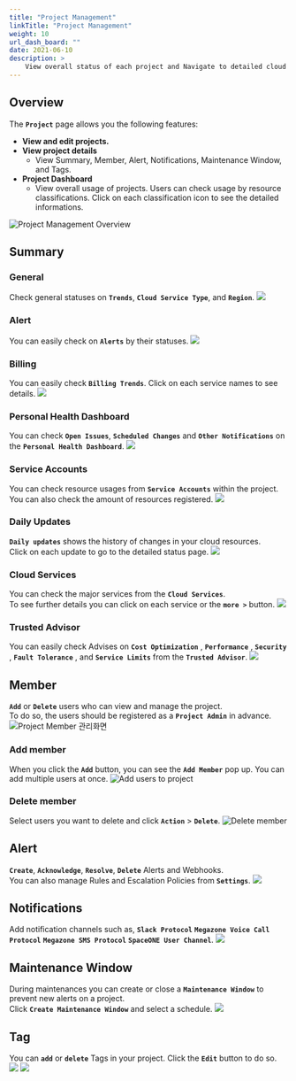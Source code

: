 ```yaml
---
title: "Project Management"
linkTitle: "Project Management"
weight: 10
url_dash_board: "" 
date: 2021-06-10
description: >
    View overall status of each project and Navigate to detailed cloud resources.
---
```


## Overview
The **`Project`** page allows you the following features:
* **View and edit projects.** 
* **View project details** 
    * View Summary, Member, Alert, Notifications, Maintenance Window, and Tags.
* **Project Dashboard** 
    * View overall usage of projects.
    Users can check usage by resource classifications. Click on each classification icon to see the detailed informations.

![Project Management Overview](/docs/guides_v1/project/project_management_img/pm_01.png)

## Summary

### General
Check general statuses on **`Trends`**, **`Cloud Service Type`**, and **`Region`**.
![](/docs/guides_v1/project/project_management_img/pm_03.png)

### Alert
You can easily check on **`Alerts`** by their statuses. 
![](/docs/guides_v1/project/project_management_img/pm_10.png)

### Billing
You can easily check **`Billing Trends`**. Click on each service names to see details.
![](/docs/guides_v1/project/project_management_img/pm_09.png)

### Personal Health Dashboard
You can check **`Open Issues`**, **`Scheduled Changes`** and **`Other Notifications`** on the **`Personal Health Dashboard`**.
![](/docs/guides_v1/project/project_management_img/pm_04.png)

### Service Accounts
You can check resource usages from **`Service Accounts`** within the project. You can also check the amount of resources registered.
![](/docs/guides_v1/project/project_management_img/pm_05.png)

### Daily Updates
**`Daily updates`** shows the history of changes in your cloud resources.<br> 
Click on each update to go to the detailed status page.
![](/docs/guides_v1/project/project_management_img/pm_06.png)

### Cloud Services
You can check the major services from the **`Cloud Services`**.<br> 
To see further details you can click on each service or the **`more >`** button.
![](/docs/guides_v1/project/project_management_img/pm_07.png)

### Trusted Advisor
You can easily check Advises on **`Cost Optimization`** , **`Performance`** , **`Security`** , **`Fault Tolerance`** , and **`Service Limits`** from the **`Trusted Advisor`**.
![](/docs/guides_v1/project/project_management_img/pm_08.png)

## Member
**`Add`** or **`Delete`** users who can view and manage the project.<br>
To do so, the users should be registered as a **`Project Admin`** in advance.
![Project Member &#xAD00;&#xB9AC;&#xD654;&#xBA74;](/docs/guides_v1/project/project_management_img/pm_11.png)

### Add member
When you click the **`Add`** button, you can see the **`Add Member`** pop up. You can add multiple users at once.
![Add users to project](/docs/guides_v1/project/project_management_img/pm_12.png)

### Delete member
Select users you want to delete and click **`Action`** > **`Delete`**.
![Delete member](/docs/guides_v1/project/project_management_img/pm_13.png)

## Alert
**`Create`**, **`Acknowledge`**, **`Resolve`**, **`Delete`** Alerts and Webhooks.<br> 
You can also manage Rules and Escalation Policies from **`Settings`**.
![](/docs/guides_v1/project/project_management_img/pm_14.png)

## Notifications
Add notification channels such as, **`Slack Protocol`** **`Megazone Voice Call Protocol`** **`Megazone SMS Protocol`** **`SpaceONE User Channel`**.
![](/docs/guides_v1/project/project_management_img/pm_15.png)

## Maintenance Window
During maintenances you can create or close a **`Maintenance Window`** to prevent new alerts on a project.<br> 
Click **`Create Maintenance Window`** and select a schedule.
![](/docs/guides_v1/project/project_management_img/pm_16.png)

## Tag
You can **`add`** or **`delete`** Tags in your project. Click the **`Edit`** button to do so.
![](/docs/guides_v1/project/project_management_img/pm_17.png)
![](/docs/guides_v1/project/project_management_img/pm_18.png)
